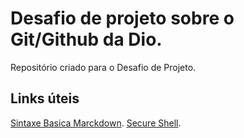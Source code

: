 #  Desafio de  projeto  sobre o Git/Github  da  Dio.
Repositório criado para o  Desafio de Projeto.

## Links  úteis 
[Sintaxe Basica Marckdown](https://markdown.net.br/sintaxe-basica/).
[ Secure Shell](https://www.weblink.com.br/blog/tecnologia/acesso-ssh-o-que-e/).

